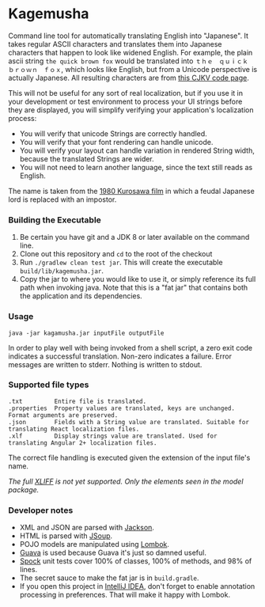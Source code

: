 # Kagemusha #

Command line tool for automatically translating English into "Japanese". It takes regular
ASCII characters and translates them into Japanese characters that happen to look like
widened English. For example, the plain ascii string `the quick brown fox` would be translated into 
`ｔｈｅ　ｑｕｉｃｋ　ｂｒｏｗｎ　ｆｏｘ`,  which looks like English, but from a Unicode perspective 
is actually Japanese. All resulting characters are from [this CJKV code page](http://www.unicode.org/charts/PDF/UFF00.pdf).

This will not be useful for any sort of real localization, but if you 
use it in your development or test environment to process your UI strings before 
they are displayed, you will simplify verifying your application's localization process:
   
  * You will verify that unicode Strings are correctly handled.
  * You will verify that your font rendering can handle unicode.
  * You will verify your layout can handle variation in rendered String width, because the translated Strings are wider.
  * You will not need to learn another language, since the text still reads as English.
  
The name is taken from the [1980 Kurosawa film](http://www.imdb.com/title/tt0080979/) in which a feudal Japanese lord is replaced with an impostor.
  
### Building the Executable ###
  
1. Be certain you have git and a JDK 8 or later available on the command line.
1. Clone out this repository and `cd` to the root of the checkout
1. Run `./gradlew clean test jar`. This will create the executable `build/lib/kagemusha.jar`.
1. Copy the jar to where you would like to use it, or simply reference its full path when invoking java. 
Note that this is a "fat jar" that contains both the application and its dependencies.
  
### Usage ###

```
java -jar kagamusha.jar inputFile outputFile
```
In order to play well with being invoked from a shell script, a zero exit code indicates a successful translation. 
Non-zero indicates a failure. Error messages are written to stderr. Nothing is written to stdout.

### Supported file types ###
```
.txt         Entire file is translated.
.properties  Property values are translated, keys are unchanged. Format arguments are preserved.
.json        Fields with a String value are translated. Suitable for translating React localization files.
.xlf         Display strings value are translated. Used for translating Angular 2+ localization files.
```

The correct file handling is executed given the extension of the input file's name.

*The full [XLIFF](https://wiki.oasis-open.org/xliff/) is not yet supported. Only the elements seen in the model package.*


### Developer notes ###

* XML and JSON are parsed with [Jackson](https://github.com/FasterXML).
* HTML is parsed with [JSoup](https://jsoup.org/).
* POJO models are manipulated using [Lombok](https://projectlombok.org/).
* [Guava](https://github.com/google/guava/wiki) is used because Guava it's just so damned useful.
* [Spock](http://spockframework.org/) unit tests cover 100% of classes, 100% of methods, and 98% of lines.
* The secret sauce to make the fat jar is in `build.gradle`.
* If you open this project in [IntelliJ IDEA](https://www.jetbrains.com/idea/), don't forget to enable annotation processing in preferences. That will make it happy with Lombok.
